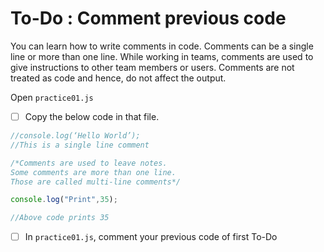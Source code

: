 # To-Do : Comment previous code

You can learn how to write comments in code. Comments can be a single line or more than one line. While working in teams, comments are used to give instructions to other team members or users. Comments are not treated as code and hence, do not affect the output.

Open `practice01.js`

* [ ]  Copy the below code in that file.

```js
//console.log(‘Hello World’);
//This is a single line comment

/*Comments are used to leave notes.
Some comments are more than one line.
Those are called multi-line comments*/

console.log("Print",35);

//Above code prints 35
```

* [ ]  In `practice01.js`, comment your previous code of first To-Do

